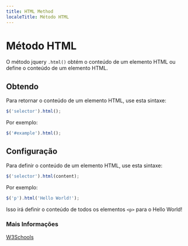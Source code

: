 ---
title: HTML Method
localeTitle: Método HTML
---# Método HTML

O método jquery `.html()` obtém o conteúdo de um elemento HTML ou define o conteúdo de um elemento HTML.

## Obtendo

Para retornar o conteúdo de um elemento HTML, use esta sintaxe:

```javascript
$('selector').html(); 
```

Por exemplo:

```javascript
$('#example').html(); 
```

## Configuração

Para definir o conteúdo de um elemento HTML, use esta sintaxe:

```javascript
$('selector').html(content); 
```

Por exemplo:

```javascript
$('p').html('Hello World!'); 
```

Isso irá definir o conteúdo de todos os elementos `<p>` para o Hello World!

### Mais Informações

[W3Schools](https://www.w3schools.com/jquery/html_html.asp)